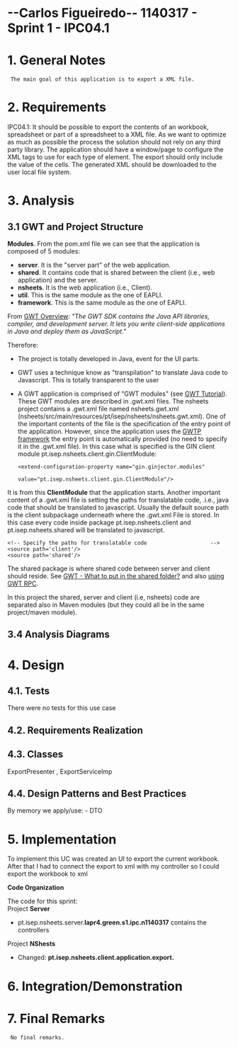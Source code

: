 --Carlos Figueiredo-- 1140317 - Sprint 1 - IPC04.1
===============================

# 1. General Notes

     The main goal of this application is to export a XML file.


# 2. Requirements #


IPC04.1: It should be possible to export the contents of an workbook, spreadsheet or part of a spreadsheet to a XML file. 
As we want to optimize as much as possible the process the solution should not rely on any third party library.
The application should have a window/page to configure the XML tags to use for each type of element. 
The export should only include the value of the cells. 
The generated XML should be downloaded to the user local file system.

    
# 3. Analysis

## 3.1 GWT and Project Structure ##



**Modules**. From the pom.xml file we can see that the application is composed of 5 modules:  
- **server**. It is the "server part" of the web application.  
- **shared**. It contains code that is shared between the client (i.e., web application) and the server.   
- **nsheets**. It is the web application (i.e., Client).  
- **util**. This is the same module as the one of EAPLI.  
- **framework**. This is the same module as the one of EAPLI.   
  
From [GWT Overview](http://www.gwtproject.org/overview.html): *"The GWT SDK contains the Java API libraries, compiler, and development server. It lets you write client-side applications in Java and deploy them as JavaScript."*

Therefore:
  - The project is totally developed in Java, event for the UI parts.
  - GWT uses a technique know as "transpilation" to translate Java code to Javascript. This is totally transparent to the user
  - A GWT application is comprised of "GWT modules" (see [GWT Tutorial](http://www.gwtproject.org/doc/latest/tutorial/create.html)). These GWT modules are described in .gwt.xml files.
   The nsheets project contains a .gwt.xml file named nsheets.gwt.xml (nsheets/src/main/resources/pt/isep/nsheets/nsheets.gwt.xml). One of the important contents of the file is the specification of the entry point of the application. However, since the application uses the [GWTP framework](http://dev.arcbees.com/gwtp/) the entry point is automatically provided (no need to specify it in the .gwt.xml file). In this case what is specified is the GIN client module pt.isep.nsheets.client.gin.ClientModule:
   
	    <extend-configuration-property name="gin.ginjector.modules"
                                   value="pt.isep.nsheets.client.gin.ClientModule"/>
                                   
   It is from this **ClientModule** that the application starts.
   Another important content of a .gwt.xml file is setting the paths for translatable code, .i.e., java code that should be translated to javascript. Usually the default source path is the client subpackage underneath where the .gwt.xml File is stored. In this case every code inside package pt.isep.nsheets.client and pt.isep.nsheets.shared will be translated to javascript. 
   
	<!-- Specify the paths for translatable code                    -->
    <source path='client'/>
    <source path='shared'/>
        
   The shared package is where shared code between server and client should reside. See [GWT - What to put in the shared folder?](https://stackoverflow.com/questions/5664601/gwt-what-to-put-in-the-shared-folder?utm_medium=organic&utm_source=google_rich_qa&utm_campaign=google_rich_qa) and also [using GWT RPC](http://www.gwtproject.org/doc/latest/tutorial/RPC.html).
   
   In this project the shared, server and client (i.e, nsheets) code are separated also in Maven modules (but they could all be in the same project/maven module). 
   

## 3.4 Analysis Diagrams



# 4. Design

## 4.1. Tests

There were no tests for this use case

## 4.2. Requirements Realization


## 4.3. Classes

ExportPresenter , ExportServiceImp

## 4.4. Design Patterns and Best Practices



By memory we apply/use: - DTO


# 5. Implementation

To implement this UC was created an UI to export the current workbook.
After that I had to connect the export to xml with my controller so I could export the workbook to xml


**Code Organization**  

The code for this sprint:  
Project **Server**    
- pt.isep.nsheets.server.**lapr4.green.s1.ipc.n1140317** contains the controllers 

Project **NShests** 
- Changed: **pt.isep.nsheets.client.application.export.**

# 6. Integration/Demonstration

     

# 7. Final Remarks

     No final remarks.